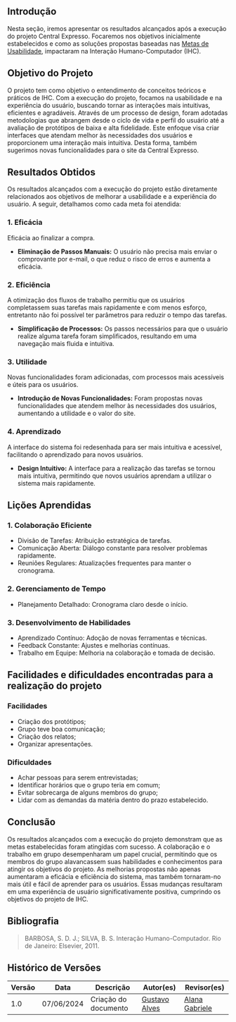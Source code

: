 ## Introdução

Nesta seção, iremos apresentar os resultados alcançados após a execução do projeto Central Expresso. Focaremos nos objetivos inicialmente estabelecidos e como as soluções propostas baseadas nas [Metas de Usabilidade](../requisitos/metas_usabilidade.md), impactaram na Interação Humano-Computador (IHC).

## Objetivo do Projeto

O projeto tem como objetivo o entendimento de conceitos teóricos e práticos de IHC. Com a execução do projeto, focamos na usabilidade e na experiência do usuário, buscando tornar as interações mais intuitivas, eficientes e agradáveis. Através de um processo de design, foram adotadas metodologias que abrangem desde o ciclo de vida e perfil do usuário até a avaliação de protótipos de baixa e alta fidelidade. Este enfoque visa criar interfaces que atendam melhor às necessidades dos usuários e proporcionem uma interação mais intuitiva. Desta forma, também sugerimos novas funcionalidades para o site da Central Expresso.

## Resultados Obtidos

Os resultados alcançados com a execução do projeto estão diretamente relacionados aos objetivos de melhorar a usabilidade e a experiência do usuário. A seguir, detalhamos como cada meta foi atendida:

### 1. Eficácia

Eficácia ao finalizar a compra.

- **Eliminação de Passos Manuais:** O usuário não precisa mais enviar o comprovante por e-mail, o que reduz o risco de erros e aumenta a eficácia.

### 2. Eficiência

A otimização dos fluxos de trabalho permitiu que os usuários completassem suas tarefas mais rapidamente e com menos esforço, entretanto não foi possível ter parâmetros para reduzir o tempo das tarefas.

- **Simplificação de Processos:** Os passos necessários para que o usuário realize alguma tarefa foram simplificados, resultando em uma navegação mais fluida e intuitiva.

### 3. Utilidade

Novas funcionalidades foram adicionadas, com processos mais acessíveis e úteis para os usuários.

- **Introdução de Novas Funcionalidades:** Foram propostas novas funcionalidades que atendem melhor às necessidades dos usuários, aumentando a utilidade e o valor do site.

### 4. Aprendizado

A interface do sistema foi redesenhada para ser mais intuitiva e acessível, facilitando o aprendizado para novos usuários.

- **Design Intuitivo:** A interface para a realização das tarefas se tornou mais intuitiva, permitindo que novos usuários aprendam a utilizar o sistema mais rapidamente.

## Lições Aprendidas

### 1. Colaboração Eficiente

- Divisão de Tarefas: Atribuição estratégica de tarefas.
- Comunicação Aberta: Diálogo constante para resolver problemas rapidamente.
- Reuniões Regulares: Atualizações frequentes para manter o cronograma.

### 2. Gerenciamento de Tempo

- Planejamento Detalhado: Cronograma claro desde o início.

### 3. Desenvolvimento de Habilidades

- Aprendizado Contínuo: Adoção de novas ferramentas e técnicas.
- Feedback Constante: Ajustes e melhorias contínuas.
- Trabalho em Equipe: Melhoria na colaboração e tomada de decisão.

## Facilidades e dificuldades encontradas para a realização do projeto
### Facilidades
- Criação dos protótipos; 
- Grupo teve boa comunicação;
- Criação dos relatos;
- Organizar apresentações.

### Dificuldades
- Achar pessoas para serem entrevistadas; 
- Identificar horários que o grupo teria em comum; 
- Evitar sobrecarga de alguns membros do grupo;
- Lidar com as demandas da matéria dentro do prazo estabelecido. 

## Conclusão

Os resultados alcançados com a execução do projeto demonstram que as metas estabelecidas foram atingidas com sucesso. A colaboração e o trabalho em grupo desempenharam um papel crucial, permitindo que os membros do grupo alavancassem suas habilidades e conhecimentos para atingir os objetivos do projeto. As melhorias propostas não apenas aumentaram a eficácia e eficiência do sistema, mas também tornaram-no mais útil e fácil de aprender para os usuários. Essas mudanças resultaram em uma experiência de usuário significativamente positiva, cumprindo os objetivos do projeto de IHC.

## Bibliografia
> BARBOSA, S. D. J.; SILVA, B. S. Interação Humano-Computador. Rio de Janeiro: Elsevier, 2011.

## Histórico de Versões

| Versão |    Data    | Descrição                                 | Autor(es)                                       | Revisor(es)                                    |
| ------ | :--------: | ----------------------------------------- | ----------------------------------------------- | ---------------------------------------------- |
| 1.0    | 07/06/2024 | Criação do documento | [Gustavo Alves](https://github.com/gustaallves)  | [Alana Gabriele](https://github.com/alanagabriele)  |
